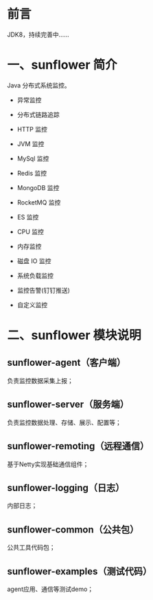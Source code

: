 # 前言

JDK8，持续完善中......

# 一、sunflower 简介

Java 分布式系统监控。

- 异常监控

- 分布式链路追踪

- HTTP 监控

- JVM 监控

- MySql 监控

- Redis 监控

- MongoDB 监控

- RocketMQ 监控

- ES 监控

- CPU 监控

- 内存监控

- 磁盘 IO 监控

- 系统负载监控

- 监控告警(钉钉推送)

- 自定义监控

# 二、sunflower 模块说明

## sunflower-agent（客户端）

负责监控数据采集上报；

## sunflower-server（服务端）

负责监控数据处理、存储、展示、配置等；

## sunflower-remoting（远程通信）

基于Netty实现基础通信组件；

## sunflower-logging（日志）

内部日志；

## sunflower-common（公共包）

公共工具代码包；

## sunflower-examples（测试代码）

agent应用、通信等测试demo；
